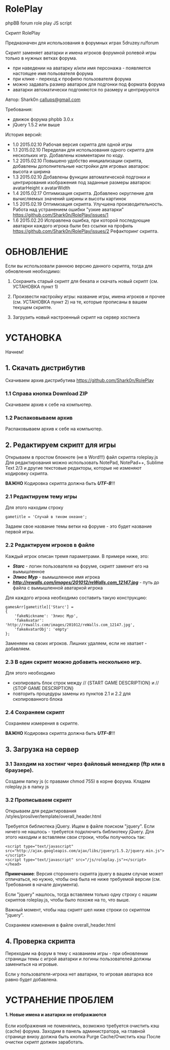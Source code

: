 # RolePlay
phpBB forum role play JS script

Скрипт RolePlay

Предназначен для использования в форумных играх 5druzey.ru/forum

Скрипт заменяет аватарки и имена игроков форумной ролевой игры только в нужных ветках форума.
- при наведении на аватарку и/или имя персонажа - появляется настоящее имя польователя форума
- при клике - переход к профилю пользователя форума
- можно задавать размер аватарок для подгонки под формата форума
- аватарки автоматически подгоняются по размеру и центрируются

Автор: Shark0n callups@gmail.com

Требования:
- движок форума phpbb 3.0.x
- jQuery 1.5.2 или выше

История версий:
- 1.0 2015.02.10 Рабочая версия скрипта для одной игры
- 1.1 2015.02.10 Переделан для использования одного скрипта для нескольких игр. Добавлены комментарии по коду.
- 1.2 2015.02.10 Повышено удобство инициализации скрипта, добавлены дополнительные настройки для игровых аватарок: высота и ширина
- 1.3 2015.02.10 Добавлены функции автоматической подгонки и центрирования изображения под заданные размеры аватарок: avatarHeight х avatarWidth
- 1.4 2015.02.17 Оптимизация скрипта. Добавлено округление для вычисляемых значений ширины и высоты картинок
- 1.5 2015.02.19 Оптимизация скрипта. Улучшена производительность. Работа над устранением ошибки "узкие аватарки" https://github.com/Shark0n/RolePlay/issues/1
- 1.6 2015.02.20 Исправлена ошибка, при которой последующие аватарки каждого игрока были без ссылки на профиль https://github.com/Shark0n/RolePlay/issues/2
				 Рефакторинг скрипта.

ОБНОВЛЕНИЕ
=========
Если вы использовали раннюю версию данного скрипта, тогда для обновления необходимо:

1. Сохранить старый скрипт для бекапа и скачать новый скрипт (см. УСТАНОВКА пункт 1)

2. Произвести настройку игры: название игры, имена игроков и прочее (см. УСТАНОВКА пункт 2) на те, которые прописаны в вашем текущем скрипте.

3. Загрузить новый настроенный скрипт на сервер хостинга


УСТАНОВКА
=========
Начнем!
## 1. Скачать дистрибутив
Скачиваем архив дистрибутива https://github.com/Shark0n/RolePlay

### 1.1 Справа кнопка Download ZIP
Скачиваем архив к себе на компьютер.

### 1.2 Распаковываем архив
Распаковываем архив к себе на компьютер.

## 2. Редактируем скрипт для игры
Открываем в простом блокноте (не в Word!!!) файл скрипта roleplay.js Для редактирования можно использовать NotePad, NotePad++, Sublime Text 2/3 и другие текстовые редакторы, которые не изменяют кодировку скрипта.

**ВАЖНО** Кодировка скрипта должна быть _**UTF-8**_!!!

### 2.1 Редактируем тему игры
Для этого находим строку 

    gametitle = 'Случай в тихом океане';

Задаем свое название темы ветки на форуме - это будет название первой игры.

### 2.2 Редактируем игроков в файле
Каждый игрок описан тремя параметрами. В примере ниже, это:
- _**Starc**_ - логин пользователя на форуме, скрипт заменит его на вымышленное
- _**Элиос Мур**_ - вымышленное имя игрока
- _**http://rewalls.com/images/201012/reWalls.com_12147.jpg**_ - путь до файла с вымышленной аватаркой игрока

Для каждого игрока необходимо составить такую конструкцию:

	gamesArr[gametitle]['Starc'] = 
	{
		'fakeNickname': 'Элиос Мур',
		'fakeAvatar': 'http://rewalls.com/images/201012/reWalls.com_12147.jpg',
		'fakeAvatarObj': 'empty'
	};

Заменяем на своих игроков. Лишних удаляем, если не хватает - добавляем.

### 2.3 В один скрипт можно добавить несколькно игр.
Для этого необходимо
- скопировать блок строк между // {START GAME DESCRIPTION} и // {STOP GAME DESCRIPTION}
- повторить процедуры замены из пунктов 2.1 и 2.2 для скопированного блока

### 2.4 Сохраняем скрипт
Сохраняем измерения в скрипте. 

**ВАЖНО** Кодировка скрипта должна быть _**UTF-8**_!!!

## 3. Загрузка на сервер

### 3.1 Заходим на хостинг через файловый менеджер (ftp или в браузере).
Создаем папку js (с правами chmod 755) в корне форума. Кладем roleplay.js в папку js 

### 3.2 Прописываем скрипт
Открываем для редактирования  /styles/prosilver/template/overall_header.html

Требуется библиотека jQuery. Ищем в файле поиском "jquery".
Если ничего не нашлось - требуется подключить библиотеку jQuery. Для этого находим </head> и вставляем свои строки, чтобы получилось так:

	<script type="text/javascript" src="http://ajax.googleapis.com/ajax/libs/jquery/1.5.2/jquery.min.js"></script>
	<script type="text/javascript" src="/js/roleplay.js"></script>
	</head>

**Примечание**: Версия стороннего скрипта jquery в вашем случае может отличаться, но нужно, чтобы она была не ниже требуемой версии (см. Требования в начале документа).

Если "jquery" нашлось, тогда вставляем только одну строку с нашим скриптов roleplay.js, чтобы было похоже на то, что выше.

Важный момент, чтобы наш скрипт шел ниже строки со скриптом "jquery".

Сохраняем изменения в файле overall_header.html

## 4. Проверка скрипта
Переходим на форум в тему с названием игры - при обновлении страницы темы с игрой аватарки и логины пользователей должны замениться на игровые.

Если у пользователя-игрока нет аватарки, то игровая аватарка все равно будет добавлена.


УСТРАНЕНИЕ ПРОБЛЕМ
=========
#### 1. Новые имена и аватарки не отображаются
Если изображения не поменялись, возможно требуется очистить кэш (cache) форума.
Заходим в панель администратора, на главной странице внизу должна быть кнопка Purge Cache/Очистить кэш
После очистки скрипт должен заработать.